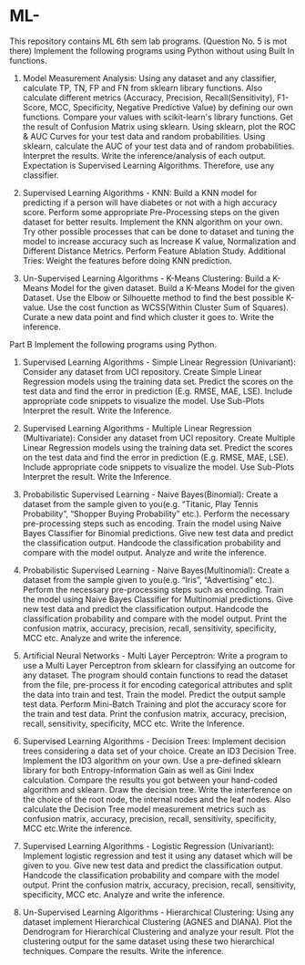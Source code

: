 # ML-
This repository contains ML 6th sem lab programs.
(Question No. 5 is mot there)
Implement the following programs using Python without using Built In functions.

1. Model Measurement Analysis: Using any dataset and any classifier, calculate TP, TN, FP and
FN from sklearn library functions. Also calculate different metrics (Accuracy, Precision,
Recall(Sensitivity), F1-Score, MCC, Specificity, Negative Predictive Value) by defining our own
functions. Compare your values with scikit-learn&#39;s library functions. Get the result of
Confusion Matrix using sklearn. Using sklearn, plot the ROC &amp; AUC Curves for your test data
and random probabilities. Using sklearn, calculate the AUC of your test data and of random
probabilities. Interpret the results. Write the inference/analysis of each output. Expectation is
Supervised Learning Algorithms. Therefore, use any classifier.

2. Supervised Learning Algorithms - KNN: Build a KNN model for predicting if a person will
have diabetes or not with a high accuracy score. Perform some appropriate Pre-Processing
steps on the given dataset for better results. Implement the KNN algorithm on your own. Try
other possible processes that can be done to dataset and tuning the model to increase
accuracy such as Increase K value, Normalization and Different Distance Metrics. Perform
Feature Ablation Study. Additional Tries: Weight the features before doing KNN prediction.

3. Un-Supervised Learning Algorithms - K-Means Clustering: Build a K-Means Model for the
given dataset. Build a K-Means Model for the given Dataset. Use the Elbow or Silhouette
method to find the best possible K-value. Use the cost function as WCSS(Within Cluster Sum
of Squares). Curate a new data point and find which cluster it goes to. Write the inference.


Part B
Implement the following programs using Python.

1. Supervised Learning Algorithms - Simple Linear Regression (Univariant): Consider any
dataset from UCI repository. Create Simple Linear Regression models using the training data
set. Predict the scores on the test data and find the error in prediction (E.g. RMSE, MAE, LSE).
Include appropriate code snippets to visualize the model. Use Sub-Plots Interpret the result.
Write the Inference.

2. Supervised Learning Algorithms - Multiple Linear Regression (Multivariate): Consider any
dataset from UCI repository. Create Multiple Linear Regression models using the training
data set. Predict the scores on the test data and find the error in prediction (E.g. RMSE, MAE,
LSE). Include appropriate code snippets to visualize the model. Use Sub-Plots Interpret the
result. Write the Inference.

3. Probabilistic Supervised Learning - Naive Bayes(Binomial): Create a dataset from the sample
given to you(e.g. “Titanic, Play Tennis Probability”, “Shopper Buying Probability” etc.).
Perform the necessary pre-processing steps such as encoding. Train the model using Naive
Bayes Classifier for Binomial predictions. Give new test data and predict the classification
output. Handcode the classification probability and compare with the model output. Analyze
and write the inference.

4. Probabilistic Supervised Learning - Naive Bayes(Multinomial): Create a dataset from the
sample given to you(e.g. “Iris”, “Advertising” etc.). Perform the necessary pre-processing
steps such as encoding. Train the model using Naive Bayes Classifier for Multinomial
predictions. Give new test data and predict the classification output. Handcode the
classification probability and compare with the model output. Print the confusion matrix,
accuracy, precision, recall, sensitivity, specificity, MCC etc. Analyze and write the inference.

5. Artificial Neural Networks - Multi Layer Perceptron: Write a program to use a Multi Layer
Perceptron from sklearn for classifying an outcome for any dataset. The program should
contain functions to read the dataset from the file, pre-process it for encoding categorical
attributes and split the data into train and test. Train the model. Predict the output sample
test data. Perform Mini-Batch Training and plot the accuracy score for the train and test data.
Print the confusion matrix, accuracy, precision, recall, sensitivity, specificity, MCC etc. Write
the Inference.

6. Supervised Learning Algorithms - Decision Trees: Implement decision trees considering a
data set of your choice. Create an ID3 Decision Tree. Implement the ID3 algorithm on your
own. Use a pre-defined sklearn library for both Entropy-Information Gain as well as Gini Index
calculation. Compare the results you got between your hand-coded algorithm and sklearn.
Draw the decision tree. Write the interference on the choice of the root node, the internal
nodes and the leaf nodes. Also calculate the Decision Tree model measurement metrics such
as confusion matrix, accuracy, precision, recall, sensitivity, specificity, MCC etc.Write the
inference.

7. Supervised Learning Algorithms - Logistic Regression (Univariant): Implement logistic
regression and test it using any dataset which will be given to you. Give new test data and
predict the classification output. Handcode the classification probability and compare with
the model output. Print the confusion matrix, accuracy, precision, recall, sensitivity,
specificity, MCC etc. Analyze and write the inference.

8. Un-Supervised Learning Algorithms - Hierarchical Clustering: Using any dataset implement
Hierarchical Clustering (AGNES and DIANA). Plot the Dendrogram for Hierarchical Clustering
and analyze your result. Plot the clustering output for the same dataset using these two
hierarchical techniques. Compare the results. Write the inference.
